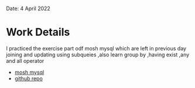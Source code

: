Date: 4 April 2022
# Work Details
I practiced the exercise part odf mosh mysql which are left in previous day joining and  updating using subqueies ,also learn group by ,having exist ,any and all operator
- [mosh mysql](https://www.youtube.com/watch?v=7S_tz1z_5bA&t=6266s)
- [github repo](https://github.com/nahidulislam-cse15/Database/tree/main/Mysql)